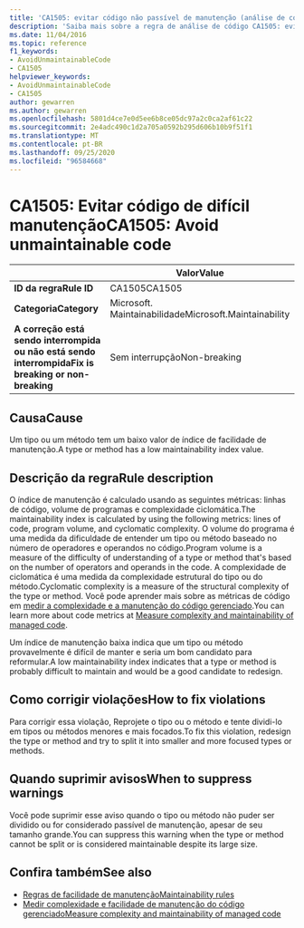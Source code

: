 ```yaml
---
title: 'CA1505: evitar código não passível de manutenção (análise de código)'
description: 'Saiba mais sobre a regra de análise de código CA1505: evite código não passível de manutenção'
ms.date: 11/04/2016
ms.topic: reference
f1_keywords:
- AvoidUnmaintainableCode
- CA1505
helpviewer_keywords:
- AvoidUnmaintainableCode
- CA1505
author: gewarren
ms.author: gewarren
ms.openlocfilehash: 5801d4ce7e0d5ee6b8ce05dc97a2c0ca2af61c22
ms.sourcegitcommit: 2e4adc490c1d2a705a0592b295d606b10b9f51f1
ms.translationtype: MT
ms.contentlocale: pt-BR
ms.lasthandoff: 09/25/2020
ms.locfileid: "96584668"
---
```

# <a name="ca1505-avoid-unmaintainable-code"></a><span data-ttu-id="b712f-103">CA1505: Evitar código de difícil manutenção</span><span class="sxs-lookup"><span data-stu-id="b712f-103">CA1505: Avoid unmaintainable code</span></span>

| | <span data-ttu-id="b712f-104">Valor</span><span class="sxs-lookup"><span data-stu-id="b712f-104">Value</span></span> |
|-|-|
| <span data-ttu-id="b712f-105">**ID da regra**</span><span class="sxs-lookup"><span data-stu-id="b712f-105">**Rule ID**</span></span> |<span data-ttu-id="b712f-106">CA1505</span><span class="sxs-lookup"><span data-stu-id="b712f-106">CA1505</span></span>|
| <span data-ttu-id="b712f-107">**Categoria**</span><span class="sxs-lookup"><span data-stu-id="b712f-107">**Category**</span></span> |<span data-ttu-id="b712f-108">Microsoft. Maintainabilidade</span><span class="sxs-lookup"><span data-stu-id="b712f-108">Microsoft.Maintainability</span></span>|
| <span data-ttu-id="b712f-109">**A correção está sendo interrompida ou não está sendo interrompida**</span><span class="sxs-lookup"><span data-stu-id="b712f-109">**Fix is breaking or non-breaking**</span></span> |<span data-ttu-id="b712f-110">Sem interrupção</span><span class="sxs-lookup"><span data-stu-id="b712f-110">Non-breaking</span></span>|

## <a name="cause"></a><span data-ttu-id="b712f-111">Causa</span><span class="sxs-lookup"><span data-stu-id="b712f-111">Cause</span></span>

<span data-ttu-id="b712f-112">Um tipo ou um método tem um baixo valor de índice de facilidade de manutenção.</span><span class="sxs-lookup"><span data-stu-id="b712f-112">A type or method has a low maintainability index value.</span></span>

## <a name="rule-description"></a><span data-ttu-id="b712f-113">Descrição da regra</span><span class="sxs-lookup"><span data-stu-id="b712f-113">Rule description</span></span>

<span data-ttu-id="b712f-114">O índice de manutenção é calculado usando as seguintes métricas: linhas de código, volume de programas e complexidade ciclomática.</span><span class="sxs-lookup"><span data-stu-id="b712f-114">The maintainability index is calculated by using the following metrics: lines of code, program volume, and cyclomatic complexity.</span></span> <span data-ttu-id="b712f-115">O volume do programa é uma medida da dificuldade de entender um tipo ou método baseado no número de operadores e operandos no código.</span><span class="sxs-lookup"><span data-stu-id="b712f-115">Program volume is a measure of the difficulty of understanding of a type or method that's based on the number of operators and operands in the code.</span></span> <span data-ttu-id="b712f-116">A complexidade de ciclomática é uma medida da complexidade estrutural do tipo ou do método.</span><span class="sxs-lookup"><span data-stu-id="b712f-116">Cyclomatic complexity is a measure of the structural complexity of the type or method.</span></span> <span data-ttu-id="b712f-117">Você pode aprender mais sobre as métricas de código em [medir a complexidade e a manutenção do código gerenciado](/visualstudio/code-quality/code-metrics-values).</span><span class="sxs-lookup"><span data-stu-id="b712f-117">You can learn more about code metrics at [Measure complexity and maintainability of managed code](/visualstudio/code-quality/code-metrics-values).</span></span>

<span data-ttu-id="b712f-118">Um índice de manutenção baixa indica que um tipo ou método provavelmente é difícil de manter e seria um bom candidato para reformular.</span><span class="sxs-lookup"><span data-stu-id="b712f-118">A low maintainability index indicates that a type or method is probably difficult to maintain and would be a good candidate to redesign.</span></span>

## <a name="how-to-fix-violations"></a><span data-ttu-id="b712f-119">Como corrigir violações</span><span class="sxs-lookup"><span data-stu-id="b712f-119">How to fix violations</span></span>

<span data-ttu-id="b712f-120">Para corrigir essa violação, Reprojete o tipo ou o método e tente dividi-lo em tipos ou métodos menores e mais focados.</span><span class="sxs-lookup"><span data-stu-id="b712f-120">To fix this violation, redesign the type or method and try to split it into smaller and more focused types or methods.</span></span>

## <a name="when-to-suppress-warnings"></a><span data-ttu-id="b712f-121">Quando suprimir avisos</span><span class="sxs-lookup"><span data-stu-id="b712f-121">When to suppress warnings</span></span>

<span data-ttu-id="b712f-122">Você pode suprimir esse aviso quando o tipo ou método não puder ser dividido ou for considerado passível de manutenção, apesar de seu tamanho grande.</span><span class="sxs-lookup"><span data-stu-id="b712f-122">You can suppress this warning when the type or method cannot be split or is considered maintainable despite its large size.</span></span>

## <a name="see-also"></a><span data-ttu-id="b712f-123">Confira também</span><span class="sxs-lookup"><span data-stu-id="b712f-123">See also</span></span>

- [<span data-ttu-id="b712f-124">Regras de facilidade de manutenção</span><span class="sxs-lookup"><span data-stu-id="b712f-124">Maintainability rules</span></span>](maintainability-warnings.md)
- [<span data-ttu-id="b712f-125">Medir complexidade e facilidade de manutenção do código gerenciado</span><span class="sxs-lookup"><span data-stu-id="b712f-125">Measure complexity and maintainability of managed code</span></span>](/visualstudio/code-quality/code-metrics-values)
